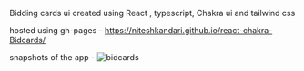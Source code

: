 Bidding cards ui created using React , typescript, Chakra ui and tailwind css

hosted using gh-pages - https://niteshkandari.github.io/react-chakra-Bidcards/

snapshots of the app -
![bidcards](https://user-images.githubusercontent.com/74185121/195797681-bd8b8000-0ccf-4d07-9f26-eec170cea355.png)
